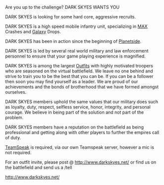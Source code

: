 Are you up to the challenge? DARK SKYES WANTS YOU

DARK SKYES is looking for some hard core, aggressive recruits.

DARK SKYES is a high speed mobile infantry unit, specializing in
[MAX](../armor/Mechanized_Assault_Exo-Suit.md) Crashes and
[Galaxy](../vehicles/Galaxy.md) Drops.

DARK SKYES has been in action since the beginning of
[Planetside](../etc/PlanetSide.md).

DARK SKYES is led by several real world military and law enforcement personnel
to ensure that your game playing experience is magnified.

DARK SKYES is among the largest [Outfits](../terminology/Outfit.md) with highly
motivated troopers who are seasoned on the virtual battlefield. We leave no one
behind and strive to train you to be the best that you can be. If you can be a
follower then soon you may find yourself as a leader. We are proud of our
achievements and the bonds of brotherhood that we have formed amongst ourselves.

DARK SKYES members uphold the same values that our military does such as
loyalty, duty, respect, selfless service, honor, integrity, and personal
courage. We believe in being part of the solution and not part of the problem.

DARK SKYES members have a reputation on the battlefield as being professional
and getting along with other players to further the empires call of duty.

[TeamSpeak](../etc/TeamSpeak.md) is required, via our own Teamspeak server,
however a mic is not required.

For an outfit invite, please post @ <http://www.darkskyes.net/> or find us on
the battlefield and send us a /tell

<http://www.darkskyes.net/>
